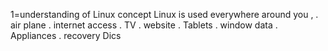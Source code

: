 1=understanding of Linux concept
Linux is used everywhere  around you ,
. air plane      . internet access     . TV   .  website 
.  Tablets    .  window data 
. Appliances   . recovery Dics 